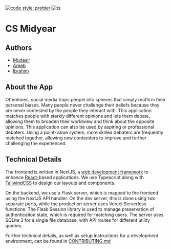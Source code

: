 [![code style: prettier](https://img.shields.io/badge/code_style-prettier-ff69b4.svg?style=flat-square)](https://github.com/prettier/prettier)
![ts](https://badgen.net/badge/Built%20With/TypeScript/blue)

# CS Midyear

## Authors

- [Mudasir](https://github.com/mud-ali)
- [Areeb](https://github.com/reeb72)
- [Ibrahim](https://github.com/ibrahimwichka)

## About the App

Oftentimes, social media traps people into spheres that simply reaffirm their personal biases. Many people never challenge their beliefs because they are never contested by the people they interact with. This application matches people with starkly different opinions and lets them debate, allowing them to broaden their worldview and think about the opposite opinions. This application can also be used by aspiring or professional debaters. Using a point-value system, more skilled debaters are frequently matched together, allowing new contenders to improve and further challenging the experienced.

## Technical Details

The frontend is written in NextJS, a [web development framework](https://nextjs.org/) to enhance [React-](https://react.dev/)based applications. We use Typescript along with [TailwindCSS](https://tailwindcss.com/) to design our layouts and components.

On the backend, we use a Flask server, which is mapped to the frontend using the NextJS API handler. On the dev server, this is done using two separate ports, while the production server uses Vercel Serverless functions. The Flask Session library is used to manage preservation of authentication state, which is required for matching users. The server uses SQLite 3 for a single file database, with API routes for different utility queries.

Further technical details, as well as setup instructions for a development environment, can be found in [CONTRIBUTING.md](CONTRIBUTING.md)
